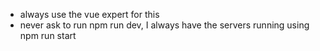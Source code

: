 - always use the vue expert for this
- never ask to run npm run dev, I always have the servers running using npm run start